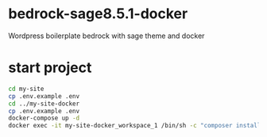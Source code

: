 # bedrock-sage8.5.1-docker
Wordpress boilerplate bedrock with sage theme and docker

# start project
```bash
cd my-site
cp .env.example .env
cd ../my-site-docker
cp .env.example .env
docker-compose up -d
docker exec -it my-site-docker_workspace_1 /bin/sh -c "composer install"
```
